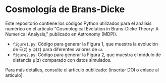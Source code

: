 # Cosmología de Brans-Dicke
Este repositorio contiene los códigos Python utilizados para el análisis numérico en el artículo "Cosmological Evolution in Brans-Dicke Theory: A Numerical Analysis," publicado en Astronomy (MDPI).

- `figure1.py`: Código para generar la Figura 1, que muestra la evolución de E(z) y φ(z) para diferentes valores de ω.
- `figure2.py`: Código para generar la Figura 2, que muestra el módulo de distancia μ(z) comparado con datos simulados.

Para más detalles, consulte el artículo publicado: [insertar DOI o enlace al artículo].
